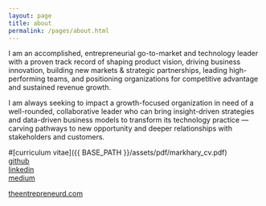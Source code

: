 ```yaml
---
layout: page
title: about
permalink: /pages/about.html
---
```


I am an accomplished, entrepreneurial go-to-market and technology leader with a proven track record of shaping product vision,
driving business innovation, building new markets & strategic partnerships, leading high- performing teams, and
positioning organizations for competitive advantage and sustained revenue growth.

I am always seeking to impact a growth-focused organization in need of a well-rounded, collaborative leader who can bring
insight-driven strategies and data-driven business models to transform its technology practice — carving pathways to new
opportunity and deeper relationships with stakeholders and customers.

#[curriculum vitae]({{ BASE_PATH }}/assets/pdf/markhary_cv.pdf)<br/>
[github](https://github.com/markhary)<br/>
[linkedin](https://linkedin.com/in/markhary)<br/>
[medium](https://medium.com/@mark.hary)

[theentrepreneurd.com](https://www.theentrepreneurd.com)
